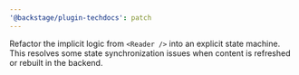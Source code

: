 ```yaml
---
'@backstage/plugin-techdocs': patch
---
```


Refactor the implicit logic from `<Reader />` into an explicit state machine. This resolves some state synchronization issues when content is refreshed or rebuilt in the backend.
